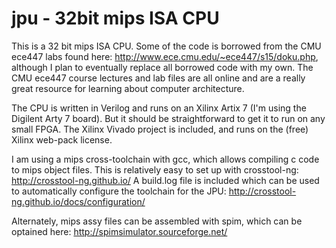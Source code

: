 # jpu - 32bit mips ISA CPU

This is a 32 bit mips ISA CPU. Some of the code is borrowed from the CMU ece447 labs found here: http://www.ece.cmu.edu/~ece447/s15/doku.php, although I plan to eventually replace all borrowed code with my own.  The CMU ece447 course lectures and lab files are all online and are a really great resource for learning about computer architecture.

The CPU is written in Verilog and runs on an Xilinx Artix 7 (I'm using the Digilent Arty 7 board).
But it should be straightforward to get it to run on any small FPGA.  The Xilinx Vivado project is included, and runs on the (free) Xilinx web-pack license.

I am using a mips cross-toolchain with gcc, which allows compiling c code to mips object files.
This is relatively easy to set up with crosstool-ng: http://crosstool-ng.github.io/
A build.log file is included which can be used to automatically configure the toolchain for the JPU: http://crosstool-ng.github.io/docs/configuration/

Alternately, mips assy files can be assembled with spim, which can be optained here: http://spimsimulator.sourceforge.net/
